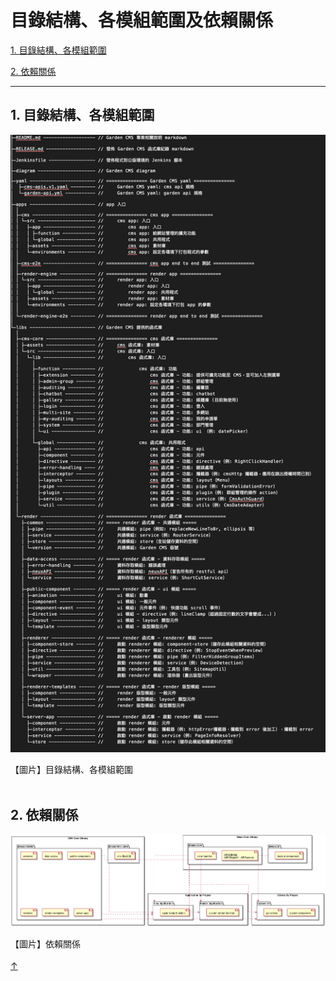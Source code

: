 # 目錄結構、各模組範圍及依賴關係

[1. 目錄結構、各模組範圍](#1-目錄結構各模組範圍)

[2. 依賴關係](#2-依賴關係)

---

## 1. 目錄結構、各模組範圍

  <img src="./assets/image/folder-structure-and-dependency/folder-structure.png" style="width: 700px"></img>
  <div class="text-center" style="width: 700px">【圖片】目錄結構、各模組範圍</div>
<br/>

## 2. 依賴關係

  ![depemdency](./assets/image/folder-structure-and-dependency/dependency.png)
  <div class="text-center">【圖片】依賴關係</div>
<br/>

<link rel="stylesheet" type="text/css" href="./style/style.css" />

<div class="back-to-top-wrapper">
    <a href="#目錄結構各模組範圍及依賴關係" class="back-to-top-link" aria-label="Scroll to Top">↑</a>
</div>